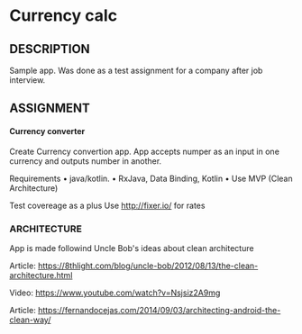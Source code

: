 # Currency calc

## DESCRIPTION

Sample app. Was done as a test assignment for a company after job interview.

## ASSIGNMENT
#### Currency converter

Create Currency convertion app.
App accepts numper as an input in one currency and outputs number in another. 

Requirements
• java/kotlin.
• RxJava, Data Binding, Kotlin
• Use MVP (Clean Architecture)

Test covereage as a plus
Use  http://fixer.io/ for rates

### ARCHITECTURE

App is made followind Uncle Bob's ideas about clean architecture


Article: https://8thlight.com/blog/uncle-bob/2012/08/13/the-clean-architecture.html

Video: https://www.youtube.com/watch?v=Nsjsiz2A9mg

Article: https://fernandocejas.com/2014/09/03/architecting-android-the-clean-way/

